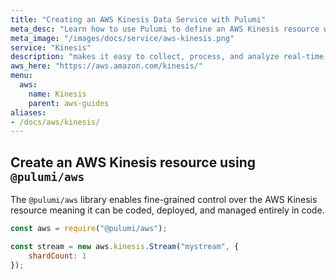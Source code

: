 ```yaml
---
title: "Creating an AWS Kinesis Data Service with Pulumi"
meta_desc: "Learn how to use Pulumi to define an AWS Kinesis resource which can then be deployed to AWS and managed as infrastructure as code."
meta_image: "/images/docs/service/aws-kinesis.png"
service: "Kinesis"
description: "makes it easy to collect, process, and analyze real-time, streaming data so you can get timely insights and react quickly to new information"
aws_here: "https://aws.amazon.com/kinesis/"
menu:
  aws:
    name: Kinesis
    parent: aws-guides
aliases:
- /docs/aws/kinesis/
---
```


## Create an AWS Kinesis resource using `@pulumi/aws`

The `@pulumi/aws` library enables fine-grained control over the AWS Kinesis resource meaning it can be coded, deployed, and managed entirely in code.

```javascript
const aws = require("@pulumi/aws");

const stream = new aws.kinesis.Stream("mystream", {
    shardCount: 1
});
```
